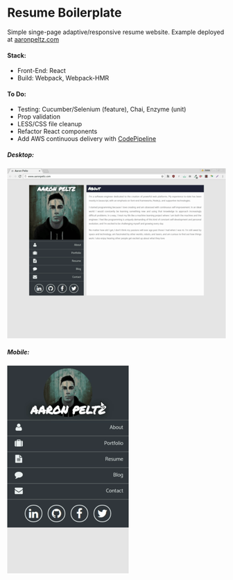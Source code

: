 # Resume Boilerplate
Simple singe-page adaptive/responsive resume website.
Example deployed at [aaronpeltz.com](http://www.aaronpeltz.com)

#### Stack:
 * Front-End: React
 * Build: Webpack, Webpack-HMR
#### To Do:
 * Testing: Cucumber/Selenium (feature), Chai, Enzyme (unit)
 * Prop validation
 * LESS/CSS file cleanup
 * Refactor React components
 * Add AWS continuous delivery with [CodePipeline](aws.amazon.com/codepipeline/)

##### Desktop:
![Demo1](https://github.com/apeltz/resume-website/blob/master/readmeassets/flowdesktop.gif)
##### Mobile:
![Demo1](https://github.com/apeltz/resume-website/blob/master/readmeassets/flowmobile.gif)
